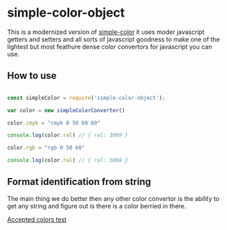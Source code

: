 # simple-color-object

This is a modernized version of [simple-color](https://www.npmjs.com/package/simple-color-converter) it uses moder javascript getters and setters and all sorts of javascript goodness to make one of the lightest but most feathure dense color convertors for javascript you can use.

## How to use
```javascript

const simpleColor = require('simple-color-object');

var color = new simpleColorConverter()

color.cmyk = "cmyk 0 50 60 60"

console.log(color.ral) // { ral: 3009 } 

color.rgb = "rgb 0 50 60"

console.log(color.ral) // { ral: 5008 }

```

## Format identification from string
The main thing we do better then any other color convertor is the ability to get any string and figure out is there is a color berried in there.

[Accepted colors test](exemple_color.md)